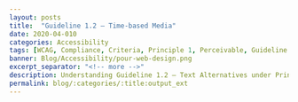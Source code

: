 ```yaml
---
layout: posts
title:  "Guideline 1.2 – Time-based Media"
date: 2020-04-010
categories: Accessibility
tags: [WCAG, Compliance, Criteria, Principle 1, Perceivable, Guideline 1.2, Time-base media]
banner: Blog/Accessibility/pour-web-design.png
excerpt_separator: "<!-- more -->"
description: Understanding Guideline 1.2 – Text Alternatives under Principle 1 – Perceivable.
permalink: blog/:categories/:title:output_ext
---
```

